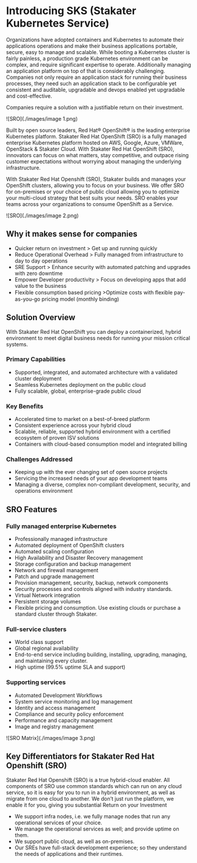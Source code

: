 # Introducing SKS (Stakater Kubernetes Service)

Organizations have adopted containers and Kubernetes to automate their applications operations and make their business applications portable, secure, easy to manage and scalable. While booting a Kubernetes cluster is fairly painless, a production grade Kubernetes environment can be complex, and require significant expertise to operate. Additionally managing an application platform on top of that is considerably challenging. Companies not only require an application stack for running their business processes, they need such an application stack to be configurable yet consistent and auditable, upgradable and devops enabled yet upgradable and cost-effective.

Companies require a solution with a justifiable return on their investment.

![SRO](./images/image 1.png)

Built by open source leaders, Red Hat® OpenShift® is the leading enterprise Kubernetes platform. Stakater Red Hat OpenShift (SRO) is a fully managed enterprise Kubernetes platform hosted on AWS, Google, Azure, VMWare, OpenStack & Stakater Cloud. With Stakater Red Hat OpenShift (SRO), innovators can focus on what matters, stay competitive, and outpace rising customer expectations without worrying about managing the underlying infrastructure.

With Stakater Red Hat Openshift (SRO), Stakater builds and manages your OpenShift clusters, allowing you to focus on your business. We offer SRO for on-premises or your choice of public cloud allowing you to optimize your multi-cloud strategy that best suits your needs. SRO enables your teams across your organizations to consume OpenShift as a Service.

![SRO](./images/image 2.png)

## Why it makes sense for companies

- Quicker return on investment > Get up and running quickly
- Reduce Operational Overhead > Fully managed from infrastructure to day to day operations
- SRE Support > Enhance security with automated patching and upgrades with zero downtime
- Empower Developer productivity > Focus on developing apps that add value to the business
- Flexible consumption based pricing >Optimize costs with ﬂexible pay-as-you-go pricing model (monthly binding)

## Solution Overview

With Stakater Red Hat OpenShift you can deploy a containerized, hybrid environment to meet digital business needs for running your mission critical systems.

### Primary Capabilities
- Supported, integrated, and automated architecture with a validated cluster deployment
- Seamless Kubernetes deployment on the public cloud
- Fully scalable, global, enterprise-grade public cloud

### Key Benefits
- Accelerated time to market on a best-of-breed platform
- Consistent experience across your hybrid cloud
- Scalable, reliable, supported hybrid environment with a certified ecosystem of proven ISV solutions
- Containers with cloud-based consumption model and integrated billing

### Challenges Addressed
- Keeping up with the ever changing set of open source projects
- Servicing the increased needs of your app development teams
- Managing a diverse, complex non-compliant development, security, and operations environment

## SRO Features

### Fully managed enterprise Kubernetes
- Professionally managed infrastructure
- Automated deployment of OpenShift clusters
- Automated scaling configuration
- High Availability and Disaster Recovery management
- Storage configuration and backup management
- Network and firewall management
- Patch and upgrade management
- Provision management, security, backup, network components
- Security processes and controls aligned with industry standards.
- Virtual Network integration
- Persistent storage volumes
- Flexible pricing and consumption. Use existing clouds or purchase a standard cluster through Stakater.

### Full-service clusters
- World class support
- Global regional availability
- End-to-end service including building, installing, upgrading, managing, and maintaining every cluster.
- High uptime (99.5% uptime SLA and support)

### Supporting services
- Automated Development Workflows
- System service monitoring and log management
- Identity and access management
- Compliance and security policy enforcement
- Performance and capacity management
- Image and registry management

![SRO Matrix](./images/image 3.png)

## Key Differentiators for Stakater Red Hat Openshift (SRO)

Stakater Red Hat Openshift (SRO) is a true hybrid-cloud enabler. All components of SRO use common standards which can run on any cloud service, so it is easy for you to run in a hybrid environment, as well as migrate from one cloud to another. We don’t just run the platform, we enable it for you, giving you substantial Return on your Investment
- We support infra nodes, i.e. we fully manage nodes that run any operational services of your choice.
- We manage the operational services as well; and provide uptime on them.
- We support public cloud, as well as on-premises.
- Our SREs have full-stack development experience; so they understand the needs of applications and their runtimes.
